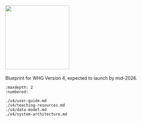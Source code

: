# <img src="https://img.shields.io/badge/upcoming-v4.0--beta-blue" width="200">

Blueprint for WHG Version 4, expected to launch by mid-2026.

```{toctree}
:maxdepth: 2
:numbered:

./v4/user-guide.md
./v4/teaching-resources.md
./v4/data-model.md
./v4/system-architecture.md
```
